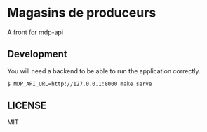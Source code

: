 # Magasins de produceurs

A front for mdp-api

## Development

You will need a backend to be able to run the application correctly.

```sh
$ MDP_API_URL=http://127.0.0.1:8000 make serve

```

## LICENSE

MIT
